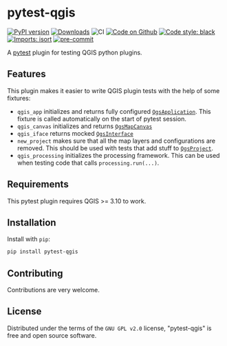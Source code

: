 # pytest-qgis
[![PyPI version](https://badge.fury.io/py/pytest-qgis.svg)](https://badge.fury.io/py/pytest-qgis)
[![Downloads](https://img.shields.io/pypi/dm/pytest-qgis.svg)](https://pypistats.org/packages/pytest-qgis)
![CI](https://github.com/GispoCoding/pytest-qgis/workflows/CI/badge.svg)
[![Code on Github](https://img.shields.io/badge/Code-GitHub-brightgreen)](https://github.com/GispoCoding/pytest-qgis)
[![Code style: black](https://img.shields.io/badge/code%20style-black-000000.svg)](https://github.com/psf/black)
[![Imports: isort](https://img.shields.io/badge/%20imports-isort-%231674b1?style=flat&labelColor=ef8336)](https://pycqa.github.io/isort/)
[![pre-commit](https://img.shields.io/badge/pre--commit-enabled-brightgreen?logo=pre-commit&logoColor=white)](https://github.com/pre-commit/pre-commit)


A [pytest](https://docs.pytest.org) plugin for testing QGIS python plugins.


## Features

This plugin makes it easier to write QGIS plugin tests with the help of some fixtures:

* `qgis_app` initializes and returns fully configured [`QgsApplication`](https://qgis.org/pyqgis/master/core/QgsApplication.html). This fixture is called
    automatically on the start of pytest session.
* `qgis_canvas` initializes and returns [`QgsMapCanvas`](https://qgis.org/pyqgis/master/gui/QgsMapCanvas.html)
* `qgis_iface` returns mocked [`QgsInterface`](https://qgis.org/pyqgis/master/gui/QgisInterface.html)
* `new_project` makes sure that all the map layers and configurations are removed. This should be used with tests that
    add stuff to [`QgsProject`](https://qgis.org/pyqgis/master/core/QgsProject.html).
* `qgis_processing` initializes the processing framework. This can be used when testing code that calls `processing.run(...)`.


## Requirements

This pytest plugin requires QGIS >= 3.10 to work.


## Installation

Install with `pip`:

```bash
pip install pytest-qgis
```


## Contributing

Contributions are very welcome.

## License

Distributed under the terms of the `GNU GPL v2.0` license, "pytest-qgis" is free and open source software.
